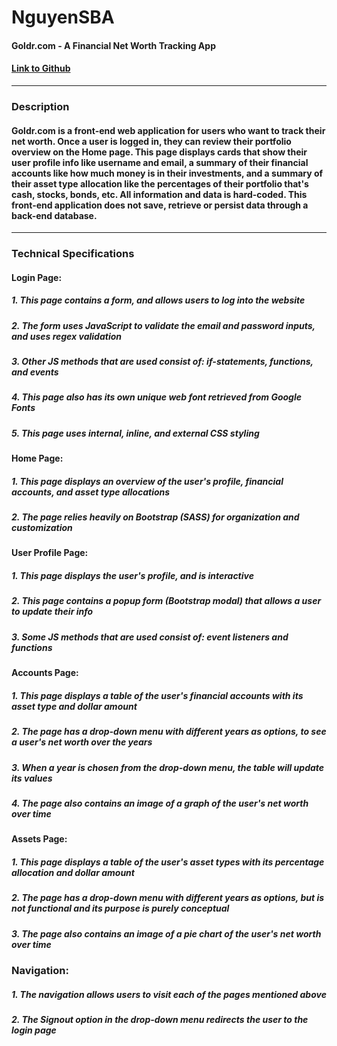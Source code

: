 # NguyenSBA
#### Goldr.com - A Financial Net Worth Tracking App
#### [Link to Github](https://github.com/edwardlocnguyen/NguyenSBA)

---

### Description
#### Goldr.com is a front-end web application for users who want to track their net worth. Once a user is logged in, they can review their portfolio overview on the Home page. This page displays cards that show their user profile info like username and email, a summary of their financial accounts like how much money is in their investments, and a summary of their asset type allocation like the percentages of their portfolio that's cash, stocks, bonds, etc. All information and data is hard-coded. This front-end application does not save, retrieve or persist data through a back-end database.

---

### Technical Specifications

#### Login Page:
##### 1. This page contains a form, and allows users to log into the website
##### 2. The form uses JavaScript to validate the email and password inputs, and uses regex validation
##### 3. Other JS methods that are used consist of: if-statements, functions, and events
##### 4. This page also has its own unique web font retrieved from Google Fonts
##### 5. This page uses internal, inline, and external CSS styling

#### Home Page:
##### 1. This page displays an overview of the user's profile, financial accounts, and asset type allocations
##### 2. The page relies heavily on Bootstrap (SASS) for organization and customization

#### User Profile Page:
##### 1. This page displays the user's profile, and is interactive
##### 2. This page contains a popup form (Bootstrap modal) that allows a user to update their info
##### 3. Some JS methods that are used consist of: event listeners and functions

#### Accounts Page:
##### 1. This page displays a table of the user's financial accounts with its asset type and dollar amount
##### 2. The page has a drop-down menu with different years as options, to see a user's net worth over the years
##### 3. When a year is chosen from the drop-down menu, the table will update its values
##### 4. The page also contains an image of a graph of the user's net worth over time

#### Assets Page:
##### 1. This page displays a table of the user's asset types with its percentage allocation and dollar amount
##### 2. The page has a drop-down menu with different years as options, but is not functional and its purpose is purely conceptual
##### 3. The page also contains an image of a pie chart of the user's net worth over time

### Navigation:
##### 1. The navigation allows users to visit each of the pages mentioned above
##### 2. The Signout option in the drop-down menu redirects the user to the login page

